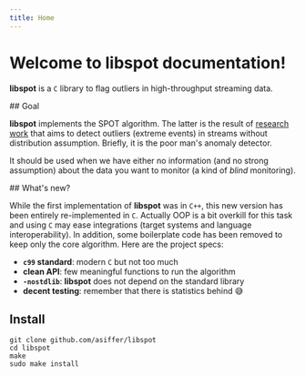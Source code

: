 ```yaml
---
title: Home
---
```


# Welcome to libspot documentation!

**libspot** is a `C` library to flag outliers in high-throughput streaming data.

## Goal

**libspot** implements the SPOT algorithm. The latter is the result of [research work](/about) that aims to detect outliers (extreme events) in streams without distribution assumption. Briefly, it is the poor man's anomaly detector.

It should be used when we have either no information (and no strong assumption) about the data you want to monitor (a kind of _blind_ monitoring).

## What's new?

While the first implementation of **libspot** was in `C++`, this new version has been entirely re-implemented in `C`. Actually OOP is a bit overkill for this task and using `C` may ease integrations (target systems and language interoperability). In addition, some boilerplate code has been removed to keep only the core algorithm. Here are the project specs:

- **`c99` standard**: modern `C` but not too much
- **clean API**: few meaningful functions to run the algorithm
- **`-nostdlib`**: **libspot** does not depend on the standard library
- **decent testing**: remember that there is statistics behind :sweat_smile:

## Install

```shell
git clone github.com/asiffer/libspot
cd libspot
make
sudo make install
```
